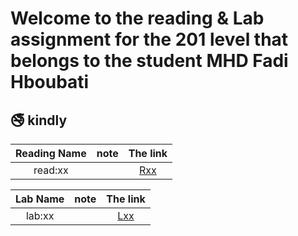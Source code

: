 #  Welcome to the reading & Lab assignment for the 201 level that belongs to the student **MHD Fadi Hboubati**
## :no_smoking:  kindly

| Reading Name      | note            |  The link                     |
| :---:             |    :---:        |   :----:                      |
| read:xx           |                 | [Rxx](http://github.com)      |

| Lab Name          | note           |  The link                      |
| :---:             |    :---:       |    :----:                      |
| lab:xx            |                | [Lxx](http://github.com)       |

